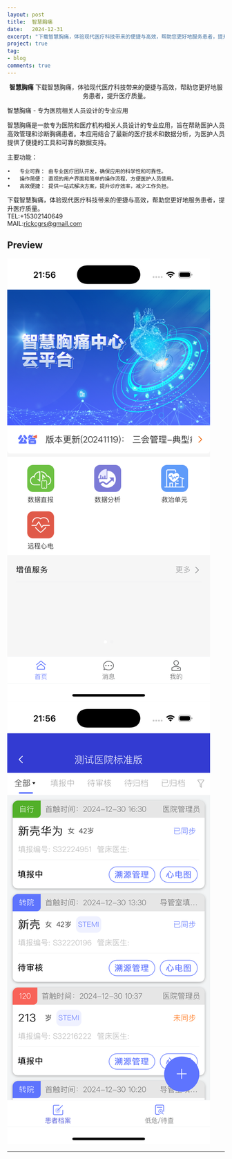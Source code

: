 ```yaml
---
layout: post
title:  智慧胸痛
date:   2024-12-31
excerpt: "下载智慧胸痛，体验现代医疗科技带来的便捷与高效，帮助您更好地服务患者，提升医疗质量。"
project: true
tag:
- blog
comments: true
---
```

 
    
<center><b>智慧胸痛</b> 下载智慧胸痛，体验现代医疗科技带来的便捷与高效，帮助您更好地服务患者，提升医疗质量。</center>
     
智慧胸痛 - 专为医院相关人员设计的专业应用

智慧胸痛是一款专为医院和医疗机构相关人员设计的专业应用，旨在帮助医护人员高效管理和诊断胸痛患者。本应用结合了最新的医疗技术和数据分析，为医护人员提供了便捷的工具和可靠的数据支持。

主要功能：

	•	专业可靠： 由专业医疗团队开发，确保应用的科学性和可靠性。
	•	操作简便： 直观的用户界面和简单的操作流程，方便医护人员使用。
	•	高效便捷： 提供一站式解决方案，提升诊疗效率，减少工作负担。

下载智慧胸痛，体验现代医疗科技带来的便捷与高效，帮助您更好地服务患者，提升医疗质量。    
TEL:+15302140649    
MAIL:rickcgrs@gmail.com  

 
## Preview

 ![avatar](/assets/img/xt1.png)
 ![avatar](/assets/img/xt2.png)
	
	 
 
 

---
 

 
 
 
